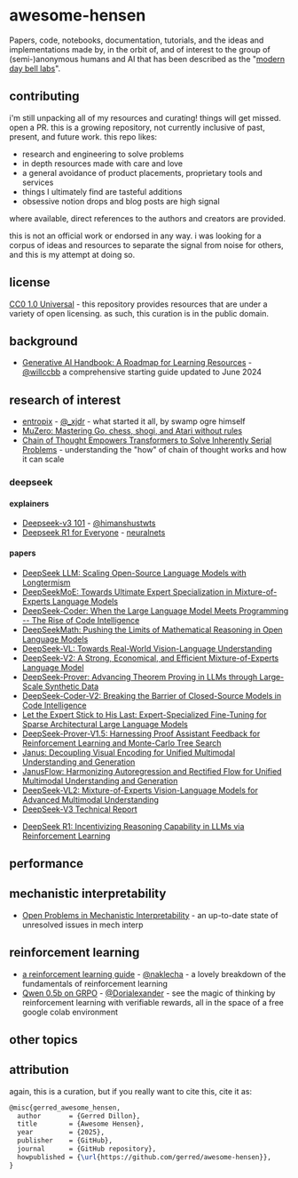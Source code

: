 # awesome-hensen

Papers, code, notebooks, documentation, tutorials, and the ideas and implementations made by, in the orbit of, and of interest to the group of (semi-)anonymous humans and AI that has been described as the "[modern day bell labs](https://x.com/wordgrammer/status/1847682840785564056)".

## contributing

i'm still unpacking all of my resources and curating! things will get missed. open a PR. this is a growing repository, not currently inclusive of past, present, and future work. this repo likes:

* research and engineering to solve problems
* in depth resources made with care and love
* a general avoidance of product placements, proprietary tools and services
* things I ultimately find are tasteful additions
* obsessive notion drops and blog posts are high signal

where available, direct references to the authors and creators are provided.

this is not an official work or endorsed in any way. i was looking for a corpus of ideas and resources to separate the signal from noise for others, and this is my attempt at doing so.

## license

[CC0 1.0 Universal](./LICENSE) - this repository provides resources that are under a variety of open licensing. as such, this curation is in the public domain.

## background

- [Generative AI Handbook: A Roadmap for Learning Resources](https://genai-handbook.github.io/) - [@willccbb](https://x.com/willccbb) a comprehensive starting guide updated to June 2024

## research of interest

* [entropix](https://github.com/xjdr-alt/entropix) - [@_xjdr](https://x.com/_xjdr) - what started it all, by swamp ogre himself
* [MuZero: Mastering Go, chess, shogi, and Atari without rules](https://deepmind.google/discover/blog/muzero-mastering-go-chess-shogi-and-atari-without-rules/)
* [Chain of Thought Empowers Transformers to Solve Inherently Serial Problems](https://arxiv.org/abs/2402.12875) - understanding the "how" of chain of thought works and how it can scale

### deepseek

#### explainers

- [Deepseek-v3 101](https://lunar-joke-35b.notion.site/Deepseek-v3-101-169ba4b6a3fa8090a7aacaee1a1cefaa) - [@himanshustwts](https://x.com/himanshustwts)
- [Deepseek R1 for Everyone](https://trite-song-d6a.notion.site/) - [neuralnets](https://cneuralnets.netlify.app/)

#### papers

- [DeepSeek LLM: Scaling Open-Source Language Models with Longtermism](https://arxiv.org/abs/2401.02954)
- [DeepSeekMoE: Towards Ultimate Expert Specialization in Mixture-of-Experts Language Models](https://arxiv.org/abs/2401.06066)
- [DeepSeek-Coder: When the Large Language Model Meets Programming -- The Rise of Code Intelligence](https://arxiv.org/abs/2401.14196)
- [DeepSeekMath: Pushing the Limits of Mathematical Reasoning in Open Language Models](https://arxiv.org/abs/2402.03300)
- [DeepSeek-VL: Towards Real-World Vision-Language Understanding](https://arxiv.org/abs/2403.05525)
- [DeepSeek-V2: A Strong, Economical, and Efficient Mixture-of-Experts Language Model](https://arxiv.org/abs/2405.04434)
- [DeepSeek-Prover: Advancing Theorem Proving in LLMs through Large-Scale Synthetic Data](https://arxiv.org/abs/2405.14333)
- [DeepSeek-Coder-V2: Breaking the Barrier of Closed-Source Models in Code Intelligence](https://arxiv.org/abs/2406.11931)
- [Let the Expert Stick to His Last: Expert-Specialized Fine-Tuning for Sparse Architectural Large Language Models](https://arxiv.org/abs/2407.01906)
- [DeepSeek-Prover-V1.5: Harnessing Proof Assistant Feedback for Reinforcement Learning and Monte-Carlo Tree Search](https://arxiv.org/abs/2408.08152)
- [Janus: Decoupling Visual Encoding for Unified Multimodal Understanding and Generation](https://arxiv.org/abs/2410.13848)
- [JanusFlow: Harmonizing Autoregression and Rectified Flow for Unified Multimodal Understanding and Generation](https://arxiv.org/abs/2411.07975)
- [DeepSeek-VL2: Mixture-of-Experts Vision-Language Models for Advanced Multimodal Understanding](https://arxiv.org/abs/2412.10302)
- [DeepSeek-V3 Technical Report](https://arxiv.org/abs/2412.19437)
* [DeepSeek R1: Incentivizing Reasoning Capability in LLMs via Reinforcement Learning](https://arxiv.org/abs/2501.12948)

## performance

## mechanistic interpretability

* [Open Problems in Mechanistic Interpretability](https://arxiv.org/abs/2501.16496) - an up-to-date state of unresolved issues in mech interp

## reinforcement learning

* [a reinforcement learning guide](https://naklecha.notion.site/a-reinforcement-learning-guide) - [@naklecha](https://x.com/naklecha) - a lovely breakdown of the fundamentals of reinforcement learning
* [Qwen 0.5b on GRPO](https://colab.research.google.com/drive/1bfhs1FMLW3FGa8ydvkOZyBNxLYOu0Hev?usp=sharing) - [@Dorialexander](https://x.com/dorialexander/) - see the magic of thinking by reinforcement learning with verifiable rewards, all in the space of a free google colab environment

## other topics

## attribution

again, this is a curation, but if you really want to cite this, cite it as:

```latex
@misc{gerred_awesome_hensen,
  author       = {Gerred Dillon},
  title        = {Awesome Hensen},
  year         = {2025},
  publisher    = {GitHub},
  journal      = {GitHub repository},
  howpublished = {\url{https://github.com/gerred/awesome-hensen}},
}
```

